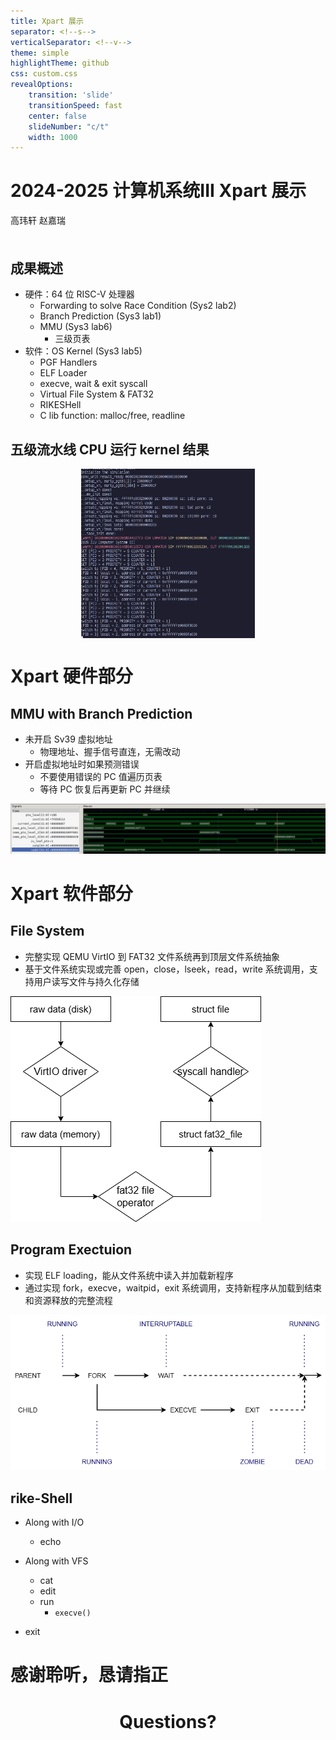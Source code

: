 ```yaml
---
title: Xpart 展示
separator: <!--s-->
verticalSeparator: <!--v-->
theme: simple
highlightTheme: github
css: custom.css
revealOptions:
    transition: 'slide'
    transitionSpeed: fast
    center: false
    slideNumber: "c/t"
    width: 1000
---
```


<div class="middle center">
<div style="height: 100px; width: 100%">

# 2024-2025 计算机系统III Xpart 展示

高玮轩 赵嘉瑞

</div>
</div>

<!--v-->


## 成果概述

- 硬件：64 位 RISC-V 处理器
    - Forwarding to solve Race Condition (Sys2 lab2)
    - Branch Prediction (Sys3 lab1)
    - MMU (Sys3 lab6)
        - 三级页表
- 软件：OS Kernel (Sys3 lab5)
    - PGF Handlers
    - ELF Loader
    - execve, wait & exit syscall
    - Virtual File System & FAT32
    - RIKESHell
    - C lib function: malloc/free, readline

<!--v-->

## 五级流水线 CPU 运行 kernel 结果


<div style="display: flex; align-items: center; justify-content: center;">
<img src="./asset/make_kernel_output.png" alt="make_kernel_output" style="width: 55%; height: 20%;">
</div>

<!--s-->

<div class="middle center">
<div style="width: 100%">

# Xpart 硬件部分

</div>
</div>

<!--v-->

## MMU with Branch Prediction

- 未开启 Sv39 虚拟地址
    - 物理地址、握手信号直连，无需改动
- 开启虚拟地址时如果预测错误
    - 不要使用错误的 PC 值遍历页表
    - 等待 PC 恢复后再更新 PC 并继续

![MMU with Branch Prediction](./asset/mmu_wave.png)

<!--s-->

<div class="middle center">
<div style="width: 100%">

# Xpart 软件部分

</div>
</div>

<!--v-->

## File System

- 完整实现 QEMU VirtIO 到 FAT32 文件系统再到顶层文件系统抽象
- 基于文件系统实现或完善 open，close，lseek，read，write 系统调用，支持用户读写文件与持久化存储

<img src="./asset/fs.png">

<!--v-->

## Program Exectuion

- 实现 ELF loading，能从文件系统中读入并加载新程序
- 通过实现 fork，execve，waitpid，exit 系统调用，支持新程序从加载到结束和资源释放的完整流程

<img src="./asset/exec.png">

<!--v-->

## rike-Shell

- Along with I/O
    - echo

- Along with VFS
    - cat
    - edit
    - run
        - `execve()`
    
- exit


<!--s-->


<div class="middle center">
<div style="width: 100%">

<h1>感谢聆听，恳请指正</h1>

<h1 style="text-align: center;">Questions?</h1>

</div>
</div>